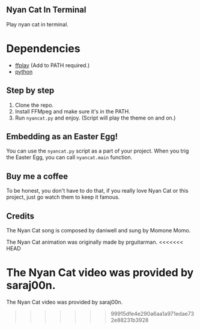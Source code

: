 ## Nyan Cat In Terminal

Play nyan cat in terminal.

# Dependencies

 - [ffplay](https://ffmpeg.org) (Add to PATH required.)
 - [python](https://python.org)

## Step by step

1. Clone the repo.
2. Install FFMpeg and make sure it's in the PATH.
3. Run `nyancat.py` and enjoy.
(Script will play the theme on and on.)

## Embedding as an Easter Egg!

You can use the `nyancat.py` script as a part of your project.
When you trig the Easter Egg, you can call `nyancat.main` function. 

## Buy me a coffee

To be honest, you don't have to do that, if you really love Nyan Cat or this project, just go watch them to keep it famous.

## Credits

The Nyan Cat song is composed by daniwell and sung by Momone Momo.

The Nyan Cat animation was originally made by prguitarman.
<<<<<<< HEAD

The Nyan Cat video was provided by saraj00n.
=======
The Nyan Cat video was provided by saraj00n.
>>>>>>> 99915dfe4e290a6aa1a971edae732e88231b3928
